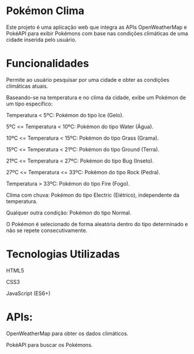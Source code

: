 # Pokémon Clima

Este projeto é uma aplicação web que integra as APIs OpenWeatherMap e PokéAPI para exibir Pokémons com base nas condições climáticas de uma cidade inserida pelo usuário.

# Funcionalidades

Permite ao usuário pesquisar por uma cidade e obter as condições climáticas atuais.

Baseando-se na temperatura e no clima da cidade, exibe um Pokémon de um tipo específico:

Temperatura < 5ºC: Pokémon do tipo Ice (Gelo).

5ºC <= Temperatura < 10ºC: Pokémon do tipo Water (Água).

10ºC <= Temperatura < 15ºC: Pokémon do tipo Grass (Grama).

15ºC <= Temperatura < 21ºC: Pokémon do tipo Ground (Terra).

21ºC <= Temperatura < 27ºC: Pokémon do tipo Bug (Inseto).

27ºC <= Temperatura <= 33ºC: Pokémon do tipo Rock (Pedra).

Temperatura > 33ºC: Pokémon do tipo Fire (Fogo).

Clima com chuva: Pokémon do tipo Electric (Elétrico), independente da temperatura.

Qualquer outra condição: Pokémon do tipo Normal.

O Pokémon é selecionado de forma aleatória dentro do tipo determinado e não se repete consecutivamente.

# Tecnologias Utilizadas

HTML5

CSS3

JavaScript (ES6+)

# APIs:

OpenWeatherMap para obter os dados climáticos.

PokéAPI para buscar os Pokémons.
